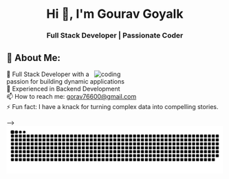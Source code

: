 <h1 align="center">Hi 👋, I'm Gourav Goyalk</h1>
<h3 align="center">Full Stack Developer | Passionate Coder</h3>

## 💫 About Me:

<img align="right" alt="coding" width="300" src="https://www.lambdatest.com/resources/images/ezgif.com-gif-maker-16.gif">


🌱 Full Stack Developer with a passion for building dynamic applications<br>🔧 Experienced in Backend Development<br>📫 How to reach me: gorav76600@gmail.com<br>⚡ Fun fact: I have a knack for turning complex data into compelling stories.


<!--
## 🌐 Socials:

<h3 align="left">Connect with me:</h3>
<p align="left">
<a href="https://www.linkedin.com/in/subrat-behera-466786247/" target="blank"><img align="center" src="https://raw.githubusercontent.com/rahuldkjain/github-profile-readme-generator/master/src/images/icons/Social/linked-in-alt.svg" alt="(https://www.linkedin.com/in/subrat-behera-466786247/)" height="30" width="40" /></a>
<a href="https://www.instagram.com/_sb_2520/" target="blank"><img align="center" src="https://raw.githubusercontent.com/rahuldkjain/github-profile-readme-generator/master/src/images/icons/Social/instagram.svg" alt="_sb_2520" height="30" width="40" /></a>
<a href="https://leetcode.com/_sb_2520/" target="blank"><img align="center" src="https://raw.githubusercontent.com/rahuldkjain/github-profile-readme-generator/master/src/images/icons/Social/leet-code.svg" alt="_sb_2520" height="30" width="40" /></a>
</p>
-->



-->
<img src="https://github.com/Platane/snk/raw/output/github-contribution-grid-snake.svg" alt="e" style="max-width: 100%;">
<!-- Proudly created with GPRM ( https://gprm.itsvg.in ) -->
